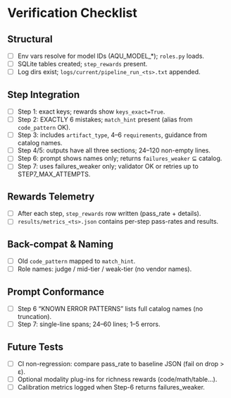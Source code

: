 # Verification Checklist

## Structural
- [ ] Env vars resolve for model IDs (AQU_MODEL_*); `roles.py` loads.
- [ ] SQLite tables created; `step_rewards` present.
- [ ] Log dirs exist; `logs/current/pipeline_run_<ts>.txt` appended.

## Step Integration
- [ ] Step 1: exact keys; rewards show `keys_exact=True`.
- [ ] Step 2: EXACTLY 6 mistakes; `match_hint` present (alias from `code_pattern` OK).
- [ ] Step 3: includes `artifact_type`, 4–6 `requirements`, guidance from catalog names.
- [ ] Step 4/5: outputs have all three sections; 24–120 non-empty lines.
- [ ] Step 6: prompt shows names only; returns `failures_weaker` ⊆ catalog.
- [ ] Step 7: uses failures_weaker only; validator OK or retries up to STEP7_MAX_ATTEMPTS.

## Rewards Telemetry
- [ ] After each step, `step_rewards` row written (pass_rate + details).
- [ ] `results/metrics_<ts>.json` contains per-step pass-rates and results.

## Back-compat & Naming
- [ ] Old `code_pattern` mapped to `match_hint`.
- [ ] Role names: judge / mid-tier / weak-tier (no vendor names).

## Prompt Conformance
- [ ] Step 6 “KNOWN ERROR PATTERNS” lists full catalog names (no truncation).
- [ ] Step 7: single-line spans; 24–60 lines; 1–5 errors.

## Future Tests
- [ ] CI non-regression: compare pass_rate to baseline JSON (fail on drop > ε).
- [ ] Optional modality plug-ins for richness rewards (code/math/table...).
- [ ] Calibration metrics logged when Step-6 returns failures_weaker.
